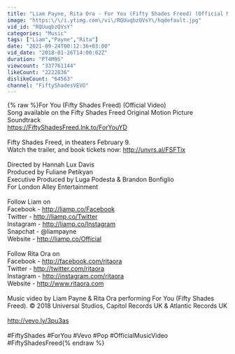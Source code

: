 ```yaml
---
title: "Liam Payne, Rita Ora - For You (Fifty Shades Freed) (Official Music Video)"
image: "https:\/\/i.ytimg.com\/vi\/RQUuqbzQVsY\/hqdefault.jpg"
vid_id: "RQUuqbzQVsY"
categories: "Music"
tags: ["Liam","Payne","Rita"]
date: "2021-09-24T00:12:36+03:00"
vid_date: "2018-01-26T14:00:02Z"
duration: "PT4M9S"
viewcount: "337761144"
likeCount: "2222836"
dislikeCount: "64563"
channel: "FiftyShadesVEVO"
---
```

{% raw %}For You (Fifty Shades Freed) (Official Video)<br />Song available on the Fifty Shades Freed Original Motion Picture Soundtrack<br /><a rel="nofollow" target="blank" href="https://FiftyShadesFreed.lnk.to/ForYouYD">https://FiftyShadesFreed.lnk.to/ForYouYD</a>  <br /> <br />Fifty Shades Freed, in theaters February 9.<br />Watch the trailer, and book tickets now: <a rel="nofollow" target="blank" href="http://unvrs.al/FSFTix">http://unvrs.al/FSFTix</a><br /> <br />Directed by Hannah Lux Davis<br />Produced by Fuliane Petikyan<br />Executive Produced by Luga Podesta &amp; Brandon Bonfiglio<br />For London Alley Entertainment<br /> <br />Follow Liam on<br />Facebook - <a rel="nofollow" target="blank" href="http://liamp.co/Facebook">http://liamp.co/Facebook</a>  <br />Twitter - <a rel="nofollow" target="blank" href="http://liamp.co/Twitter">http://liamp.co/Twitter</a>  <br />Instagram - <a rel="nofollow" target="blank" href="http://liamp.co/Instagram">http://liamp.co/Instagram</a>  <br />Snapchat - @liampayne<br />Website - <a rel="nofollow" target="blank" href="http://liamp.co/Official">http://liamp.co/Official</a>  <br /> <br />Follow Rita Ora on<br />Facebook - <a rel="nofollow" target="blank" href="http://facebook.com/ritaora">http://facebook.com/ritaora</a>  <br />Twitter - <a rel="nofollow" target="blank" href="http://twitter.com/ritaora">http://twitter.com/ritaora</a>  <br />Instagram - <a rel="nofollow" target="blank" href="http://instagram.com/ritaora">http://instagram.com/ritaora</a>  <br />Website - <a rel="nofollow" target="blank" href="http://www.ritaora.com">http://www.ritaora.com</a>  <br /> <br />Music video by Liam Payne &amp; Rita Ora performing For You (Fifty Shades Freed). © 2018 Universal Studios, Capitol Records UK &amp; Atlantic Records UK<br /><br /><a rel="nofollow" target="blank" href="http://vevo.ly/3pu3as">http://vevo.ly/3pu3as</a><br /><br />#FiftyShades #ForYou #Vevo #Pop #OfficialMusicVideo #FiftyShadesFreed{% endraw %}

